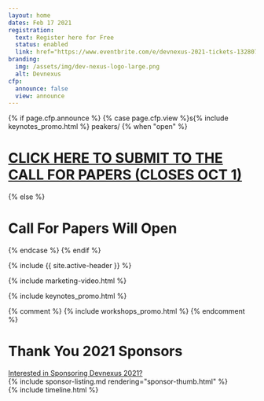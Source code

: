 ```yaml
---
layout: home
dates: Feb 17 2021
registration:
  text: Register here for Free
  status: enabled
  link: href="https://www.eventbrite.com/e/devnexus-2021-tickets-132807499807" 
branding:
  img: /assets/img/dev-nexus-logo-large.png
  alt: Devnexus
cfp:
  announce: false
  view: announce 
---
```


{% if page.cfp.announce %}
{% case page.cfp.view %}s{% include keynotes_promo.html %} peakers/
  {% when "open" %}
  <div class="featured-header">
    <h1 class="top-intro"><a href="/call-for-papers">CLICK HERE TO SUBMIT TO THE CALL FOR PAPERS (CLOSES OCT 1)</a></h1>
  </div>
  {% else %}
  <div class="featured-header">
    <h1 class="top-intro"><a href="/call-for-papers"></a>Call For Papers Will Open </h1>
  </div>
{% endcase %}  
{% endif %}

{% include {{ site.active-header }} %}

{% include marketing-video.html %}

{% include keynotes_promo.html %} 

{% comment %}
 {% include workshops_promo.html %} 
{% endcomment %} 

<div class="row">
<a name="sponsorlist"></a>
      <div class="featured-header">
        <h1>Thank You  2021 Sponsors</h1>
        <a class="action-header" href="https://ajug.typeform.com/to/BTa7bZ">Interested in Sponsoring Devnexus 2021?</a>
      </div>
{% include sponsor-listing.md rendering="sponsor-thumb.html" %}
</div>
<div>
<a name="timeline"></a>
{% include timeline.html %}
</div>

